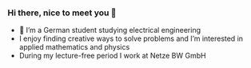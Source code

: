 ### Hi there, nice to meet you 👋

- 📖 I’m a German student studying electrical engineering
- I enjoy finding creative ways to solve problems and I’m interested in applied mathematics and physics 
- During my lecture-free period I work at Netze BW GmbH


<!--
**F-Klimas/F-Klimas** is a ✨ _special_ ✨ repository because its `README.md` (this file) appears on your GitHub profile.

Here are some ideas to get you started:

- 🔭 I’m currently working on ...
- 🌱 I’m currently learning ...
- 👯 I’m looking to collaborate on ...
- 🤔 I’m looking for help with ...
- 💬 Ask me about ...
- 📫 How to reach me: ...
- 😄 Pronouns: ...
- ⚡ Fun fact: ...
-->
